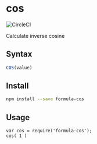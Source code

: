 # cos

![CircleCI](https://circleci.com/gh/FormulaPages/cos.svg?style=shield&circle-token=:circle-token)

Calculate inverse cosine 

## Syntax

```js
COS(value)
```

## Install

```sh
npm install --save formula-cos
```

## Usage

```
var cos = require('formula-cos');
cos( 1 )
```
